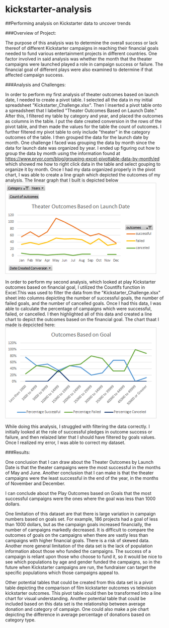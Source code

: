 # kickstarter-analysis
##Performing analysis on Kickstarter data to uncover trends

###Overview of Project: 

  The purpose of this analysis was to determine the overall success or lack thereof of different Kickstarter campaigns in reaching their financial goals needed to fund various entertainment projects in different countries. One factor involved in said analysis was whether the month that the theater campaigns were launched played a role in campaign success or failure. The financial goal of different plays were also examined to determine if that affected campaign success.  

###Analysis and Challenges: 

  In order to perform my first analysis of theater outcomes based on launch date, I needed to create a pivot table. I selected all the data in my initial spreadsheet "Kickstarter_Challenge.xlsx". Then I inserted a pivot table onto a spreadsheet that I labelled "Theater Outcomes Based on Launch Date." After this, I filtered my table by category and year, and placed the outcomes as columns in the table. I put the date created conversion in the rows of the pivot table, and then made the values for the table the count of outcomes. I further filtered my pivot table to only include "theater" in the category outcomes of the table. I then grouped the data for the launch date by  month. One challenge I faced was grouping the data by month since the data for launch date was organized by year. I ended up figuring out how to group the data by month using the information found at https://www.pryor.com/blog/grouping-excel-pivottable-data-by-month/ed which showed me how to right click data in the table and select gouping to organize it by month. Once I had my data organized properly in the pivot chart, I was able to create a line graph which depicted the outcomes of my analysis. The linear graph that I built is depicted below
          ![Theater Outcomes Based on Launch Date](Resources/Theater_Outcomes_vs_Launch.png) 

  In order to perform my second analysis, which looked at play Kickstarter outcomes based on financial goal, I utilized the CountIfs function in Excel.This was used to filter the data from the "Kickstarter_Challenge.xlsx" sheet into columns depicting the number of successful goals, the number of failed goals, and the number of cancelled goals. Once I had this data, I was able to calculate the percentage of campaigns which were successful, failed, or cancelled. I then highlighted all of this data and created a line chart to depict the outcomes based on the financial goal. The chart thaat I made is depcicted here: 
           ![Outcomes vs Goals](Resources/Outcomes_vs_Goals.png)
  
  While doing this analysis, I struggled with filtering the data correctly. I initially looked at the role of successful pledges in outcome success or failure, and then relaized later that I should have filtered by goals values. Once I realized my error, I was able to correct my dataset. 

###Results: 
 
 One conclusion that I can draw about the Theater Outcomes by Launch Date is that the theater campaigns were the most successful in the months of May and June. Another conclusion that I can make is that the theater campaigns were the least successful in the end of the year, in the months of November and December.
  
  I can conclude about the Play Outcomes based on Goals that the most successful campaigns were the ones where the goal was less than 1000 dollars.  
  
 One limitation of this dataset are that there is large variation in campaign numbers based on goals set. For example, 186 projects had a goal of less than 1000 dollars, but as the campaign goals increased financially, the number of campaigns markedly decreased. It is difficult to compare the outcomes of goals on the campaigns when there are vastly less than campaigns with higher financial goals. There is a risk of skewed data. Another more general limitation of the data set is the lack of population information about those who funded the campaigns. The success of a campaign is reliant upon those who choose to fund it, so it would be nice to see which populations by age and gender funded the campaigns, so in the future  when Kickstarter campaigns are run, the fundraiser can target the specific populations which those campaigns appeal to.
 
 Other potential tables that could be created from this data set is a pivot table depicting the comparison of film kickstarter outcomes vs television kickstarter outcomes. This pivot table could then be transformed into a line chart for visual understanding. Another potential table that could be included based on this data set is the relationship between average donation and category of campaign. One could also make a pie chart depicting the difference in average percentage of donations based on category type. 

